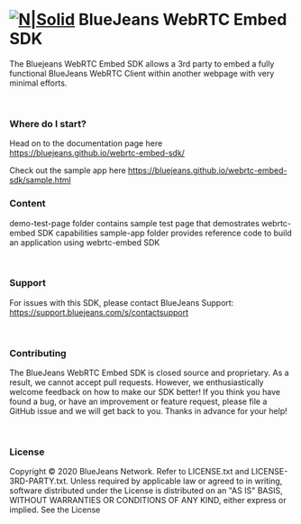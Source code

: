 
​
# [![N|Solid](https://raw.githubusercontent.com/bluejeans/sdk-webrtc-meetings/master/media/BlueJeans_Mark.png)](https://www.bluejeans.com/) BlueJeans WebRTC Embed SDK


The Bluejeans WebRTC Embed SDK allows a 3rd party to embed a fully functional BlueJeans WebRTC Client within another webpage with very minimal efforts.


&nbsp;
### Where do I start?
Head on to the documentation page here https://bluejeans.github.io/webrtc-embed-sdk/

Check out the sample app here https://bluejeans.github.io/webrtc-embed-sdk/sample.html


### Content
demo-test-page folder contains sample test page that demostrates webrtc-embed SDK capabilities
sample-app folder provides reference code to build an application using webrtc-embed SDK


&nbsp;
### Support
For issues with this SDK, please contact BlueJeans Support: https://support.bluejeans.com/s/contactsupport

&nbsp;
### Contributing
The BlueJeans WebRTC Embed SDK is closed source and proprietary. As a result, we cannot accept pull requests.
However, we enthusiastically welcome feedback on how to make our SDK better! If you think you have found a bug, or have an improvement or feature request, please file a GitHub issue and we will get back to you.
Thanks in advance for your help!

&nbsp;
### License
Copyright © 2020 BlueJeans Network. Refer to LICENSE.txt and LICENSE-3RD-PARTY.txt.
Unless required by applicable law or agreed to in writing, software distributed under the License is distributed on an "AS IS" BASIS, WITHOUT WARRANTIES OR CONDITIONS OF ANY KIND, either express or implied. See the License 
